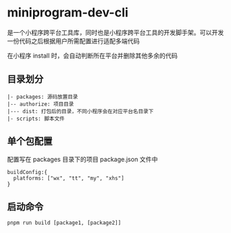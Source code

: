 # miniprogram-dev-cli

是一个小程序跨平台工具库，同时也是小程序跨平台工具的开发脚手架。可以开发一份代码之后根据用户所需配置进行适配多端代码

在小程序 install 时，会自动判断所在平台并删除其他多余的代码

## 目录划分

```
|- packages: 源码放置目录
|-- authorize: 项目目录
|--- dist: 打包后的目录，不同小程序会在对应平台名目录下
|- scripts: 脚本文件
```

## 单个包配置

配置写在 packages 目录下的项目 package.json 文件中

```
buildConfig:{
  platforms: ["wx", "tt", "my", "xhs"]
}
```

## 启动命令

```
pnpm run build [package1, [package2]]
```
